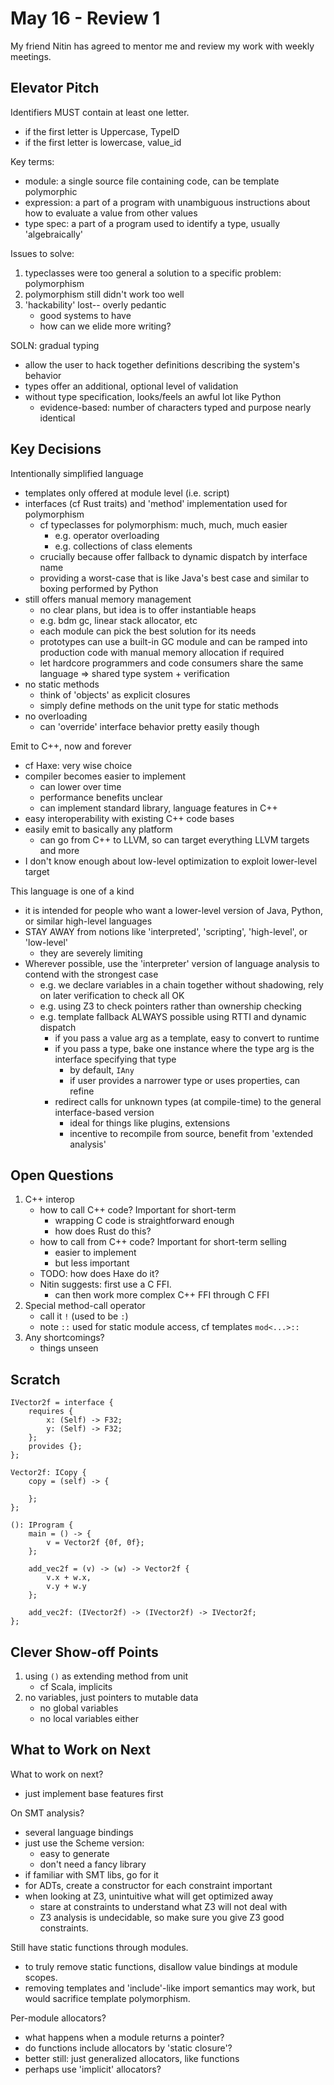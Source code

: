 # May 16 - Review 1

My friend Nitin has agreed to mentor me and review my work with weekly meetings.

## Elevator Pitch

Identifiers MUST contain at least one letter.
- if the first letter is Uppercase, TypeID
- if the first letter is lowercase, value_id

Key terms:
- module: a single source file containing code, can be template polymorphic
- expression: a part of a program with unambiguous instructions about how to evaluate a value from other values
- type spec: a part of a program used to identify a type, usually 'algebraically'

Issues to solve:
1. typeclasses were too general a solution to a specific problem: polymorphism
2. polymorphism still didn't work too well
3. 'hackability' lost-- overly pedantic
    - good systems to have
    - how can we elide more writing?
    
SOLN: gradual typing
- allow the user to hack together definitions describing the system's behavior
- types offer an additional, optional level of validation
- without type specification, looks/feels an awful lot like Python
   - evidence-based: number of characters typed and purpose nearly identical
   
## Key Decisions

Intentionally simplified language
- templates only offered at module level (i.e. script)
- interfaces (cf Rust traits) and 'method' implementation used for polymorphism
   - cf typeclasses for polymorphism: much, much, much easier
     - e.g. operator overloading
     - e.g. collections of class elements
   - crucially because offer fallback to dynamic dispatch by interface name
   - providing a worst-case that is like Java's best case and similar to boxing performed by Python
- still offers manual memory management
   - no clear plans, but idea is to offer instantiable heaps
   - e.g. bdm gc, linear stack allocator, etc
   - each module can pick the best solution for its needs
   - prototypes can use a built-in GC module and can be ramped into production code with manual memory allocation if 
     required
   - let hardcore programmers and code consumers share the same language => shared type system + verification
- no static methods
   - think of 'objects' as explicit closures
   - simply define methods on the unit type for static methods
- no overloading
   - can 'override' interface behavior pretty easily though

Emit to C++, now and forever
- cf Haxe: very wise choice
- compiler becomes easier to implement
   - can lower over time
   - performance benefits unclear
   - can implement standard library, language features in C++
- easy interoperability with existing C++ code bases
- easily emit to basically any platform
   - can go from C++ to LLVM, so can target everything LLVM targets and more
- I don't know enough about low-level optimization to exploit lower-level target

This language is one of a kind
- it is intended for people who want a lower-level version of Java, Python, or similar high-level languages
- STAY AWAY from notions like 'interpreted', 'scripting', 'high-level', or 'low-level'
   - they are severely limiting
- Wherever possible, use the 'interpreter' version of language analysis to contend with the strongest case
   - e.g. we declare variables in a chain together without shadowing, rely on later verification to check all OK
   - e.g. using Z3 to check pointers rather than ownership checking
   - e.g. template fallback ALWAYS possible using RTTI and dynamic dispatch
      - if you pass a value arg as a template, easy to convert to runtime
      - if you pass a type, bake one instance where the type arg is the interface specifying that type
         - by default, `IAny`
         - if user provides a narrower type or uses properties, can refine
      - redirect calls for unknown types (at compile-time) to the general interface-based version
         - ideal for things like plugins, extensions
         - incentive to recompile from source, benefit from 'extended analysis'

## Open Questions

1. C++ interop
   - how to call C++ code? Important for short-term
      - wrapping C code is straightforward enough
      - how does Rust do this?
   - how to call from C++ code? Important for short-term selling
      - easier to implement
      - but less important
   - TODO: how does Haxe do it?
   - Nitin suggests: first use a C FFI.
     - can then work more complex C++ FFI through C FFI
2. Special method-call operator
    - call it `!` (used to be `:`)
    - note `::` used for static module access, cf templates `mod<...>::`
3. Any shortcomings?
   - things unseen


## Scratch


```
IVector2f = interface {
    requires {
        x: (Self) -> F32;
        y: (Self) -> F32;
    };
    provides {};
};

Vector2f: ICopy {
    copy = (self) -> {
        
    };
};

(): IProgram {
    main = () -> {
        v = Vector2f {0f, 0f}; 
    };
    
    add_vec2f = (v) -> (w) -> Vector2f {
        v.x + w.x,
        v.y + w.y
    }; 
    
    add_vec2f: (IVector2f) -> (IVector2f) -> IVector2f;
};
```

## Clever Show-off Points

1. using `()` as extending method from unit
    - cf Scala, implicits
2. no variables, just pointers to mutable data
    - no global variables
    - no local variables either
    
## What to Work on Next

What to work on next?
- just implement base features first

On SMT analysis?
- several language bindings
- just use the Scheme version:
    - easy to generate
    - don't need a fancy library
- if familiar with SMT libs, go for it
- for ADTs, create a constructor for each constraint important
- when looking at Z3, unintuitive what will get optimized away
    - stare at constraints to understand what Z3 will not deal 
      with
    - Z3 analysis is undecidable, so make sure you give Z3 good
      constraints.

Still have static functions through modules.
- to truly remove static functions, disallow value bindings at 
  module scopes.
- removing templates and 'include'-like import semantics may work,
  but would sacrifice template polymorphism.

Per-module allocators?
- what happens when a module returns a pointer?
- do functions include allocators by 'static closure'?
- better still: just generalized allocators, like functions
- perhaps use 'implicit' allocators?
